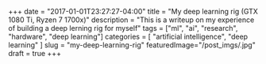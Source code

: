 +++
date        = "2017-01-01T23:27:27-04:00"
title       = "My deep learning rig (GTX 1080 Ti, Ryzen 7 1700x)"
description = "This is a writeup on my experience of building a deep lerning rig for myself"
tags        = ["ml", "ai", "research", "hardware", "deep learning"]
categories  = [ "artificial intelligence", "deep learning" ]
slug        = "my-deep-learning-rig"
featuredImage="/post_imgs/.jpg"
draft       = true
+++

